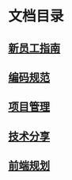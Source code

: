 
# 文档目录
## [新员工指南](./新人入门/)
## [编码规范](./编码规范/)
## [项目管理](./项目管理/)
## [技术分享](./技术分享/)
## [前端规划](./前端规划/)